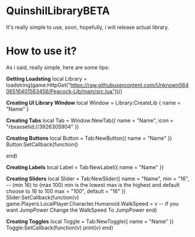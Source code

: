 # QuinshilLibraryBETA
It's really simple to use, soon, hopefully, i will release actual library.


# How to use it?
As i said, really simple, here are some tips:


**Getting Loadsting**
local Library = loadstring(game:HttpGet("https://raw.githubusercontent.com/Unknown56406516401563456/Peacock-Lib/main/src.lua"))()

**Creating UI Library Window**
local Window = Library:CreateLib {
	name = "Name"
}

**Creating Tabs**
local Tab = Window:NewTab({
	name = "Name",
	icon = "rbxassetid://3926305904"
})

**Creating Buttons**
local Button = Tab:NewButton({
	name = "Name"
})
Button:SetCallback(function()
	
end)

**Creating Labels**
local Label = Tab:NewLabel({
	name = "Name"
})

**Creating Sliders**
local Slider = Tab:NewSlider({
	name = "Name",
	min = "16", -- (min 16) to (max 100) min is the lowest max is the highest and default choose to 16 to 100
	max = "100",
	default = "16"
})
Slider:SetCallback(function(v)
	game.Players.LocalPlayer.Character.Humanoid.WalkSpeed = v -- if you want JumpPower Change the WalkSpeed To JumpPower
end)

**Creating Toggles**
local Toggle = Tab:NewToggle({
	name = "Name"
})
Toggle:SetCallback(function(v)
	print(v)
end)

